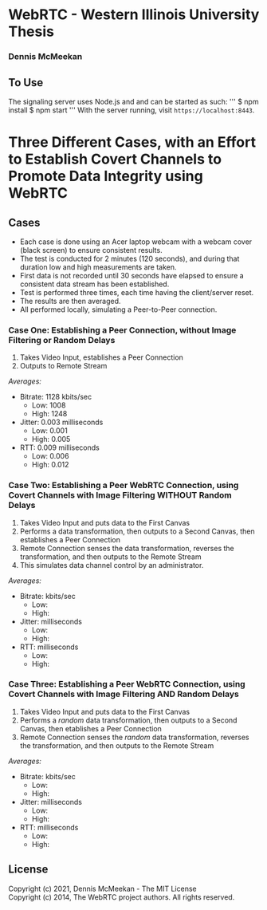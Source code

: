 # WebRTC - Western Illinois University Thesis
###    Dennis McMeekan

## To Use
The signaling server uses Node.js and and can be started as such:
'''
$ npm install
$ npm start
'''
With the server running, visit `https://localhost:8443`.

# Three Different Cases, with an Effort to Establish Covert Channels to Promote Data Integrity using WebRTC
## Cases
- Each case is done using an Acer laptop webcam with a webcam cover (black screen) to ensure consistent results.
- The test is conducted for 2 minutes (120 seconds), and during that duration low and high measurements are taken.
- First data is not recorded until 30 seconds have elapsed to ensure a consistent data stream has been established.
- Test is performed three times, each time having the client/server reset.
- The results are then averaged.
- All performed locally, simulating a Peer-to-Peer connection.
### Case One: Establishing a Peer Connection, without Image Filtering or Random Delays
1) Takes Video Input, establishes a Peer Connection
2) Outputs to Remote Stream

*Averages:*
- Bitrate:    1128 kbits/sec
  * Low:  1008
  * High: 1248
- Jitter:     0.003 milliseconds
  * Low:  0.001
  * High: 0.005
- RTT:        0.009 milliseconds
  * Low:  0.006
  * High: 0.012

### Case Two: Establishing a Peer WebRTC Connection, using Covert Channels with Image Filtering WITHOUT Random Delays
1) Takes Video Input and puts data to the First Canvas
2) Performs a data transformation, then outputs to a Second Canvas, then establishes a Peer Connection
3) Remote Connection senses the data transformation, reverses the transformation, and then outputs to the Remote Stream
4) This simulates data channel control by an administrator.

*Averages:*
- Bitrate:     kbits/sec
  * Low:  
  * High: 
- Jitter:      milliseconds
  * Low:  
  * High: 
- RTT:         milliseconds
  * Low:  
  * High: 
### Case Three: Establishing a Peer WebRTC Connection, using Covert Channels with Image Filtering AND Random Delays
1) Takes Video Input and puts data to the First Canvas
2) Performs a *random* data transformation, then outputs to a Second Canvas, then etablishes a Peer Connection
3) Remote Connection senses the *random* data transformation, reverses the transformation, and then outputs to the Remote Stream

*Averages:*
- Bitrate:     kbits/sec
  * Low:  
  * High: 
- Jitter:      milliseconds
  * Low:  
  * High: 
- RTT:         milliseconds
  * Low:  
  * High: 
## License
Copyright (c) 2021, Dennis McMeekan - The MIT License
<br>
Copyright (c) 2014, The WebRTC project authors. All rights reserved.
</br>